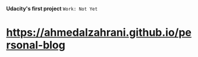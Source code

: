 **Udacity's first project** 		`Work: Not Yet`

https://ahmedalzahrani.github.io/personal-blog
=======
